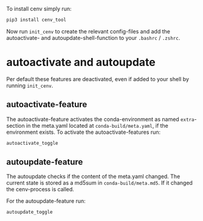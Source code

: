 To install cenv simply run:
```bash
pip3 install cenv_tool
```

Now run `init_cenv` to create the relevant config-files and add the
autoactivate- and autoupdate-shell-function to your `.bashrc` / `.zshrc`.


# autoactivate and autoupdate

Per default these features are deactivated, even if added to your shell by
running `init_cenv`.


## autoactivate-feature

The autoactivate-feature activates the conda-environment as named
`extra`-section in the meta.yaml located at `conda-build/meta.yaml`, if the
environment exists.
To activate the autoactivate-features run:
```bash
autoactivate_toggle
```

## autoupdate-feature

The autoupdate checks if the content of the meta.yaml changed.
The current state is stored as a md5sum in `conda-build/meta.md5`.
If it changed the cenv-process is called.

For the autoupdate-feature run:
```bash
autoupdate_toggle
```
